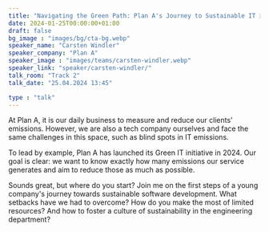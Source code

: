 ```yaml
---
title: "Navigating the Green Path: Plan A's Journey to Sustainable IT 🇬🇧"
date: 2024-01-25T00:00:00+01:00
draft: false
bg_image : "images/bg/cta-bg.webp"
speaker_name: "Carsten Windler"
speaker_company: "Plan A"
speaker_image : "images/teams/carsten-windler.webp"
speaker_link: "speaker/carsten-windler/"
talk_room: "Track 2"
talk_date: "25.04.2024 13:45"

type : "talk"
---
```


At Plan A, it is our daily business to measure and reduce our clients' emissions. However, we are also a tech company ourselves and face the same challenges in this space, such as blind spots in IT emissions.

To lead by example, Plan A has launched its Green IT initiative in 2024. Our goal is clear: we want to know exactly how many emissions our service generates and aim to reduce those as much as possible.

Sounds great, but where do you start? Join me on the first steps of a young company's journey towards sustainable software development.
What setbacks have we had to overcome? How do you make the most of limited resources? And how to foster a culture of sustainability in the engineering department?
